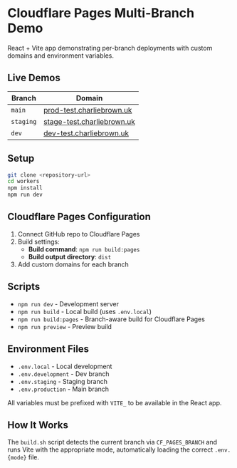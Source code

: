 # Cloudflare Pages Multi-Branch Demo

React + Vite app demonstrating per-branch deployments with custom domains and environment variables.

## Live Demos

| Branch | Domain |
|--------|--------|
| `main` | [prod-test.charliebrown.uk](https://prod-test.charliebrown.uk) |
| `staging` | [stage-test.charliebrown.uk](https://stage-test.charliebrown.uk) |
| `dev` | [dev-test.charliebrown.uk](https://dev-test.charliebrown.uk) |

## Setup

```bash
git clone <repository-url>
cd workers
npm install
npm run dev
```

## Cloudflare Pages Configuration

1. Connect GitHub repo to Cloudflare Pages
2. Build settings:
   - **Build command**: `npm run build:pages`
   - **Build output directory**: `dist`
3. Add custom domains for each branch

## Scripts

- `npm run dev` - Development server
- `npm run build` - Local build (uses `.env.local`)
- `npm run build:pages` - Branch-aware build for Cloudflare Pages
- `npm run preview` - Preview build

## Environment Files

- `.env.local` - Local development
- `.env.development` - Dev branch
- `.env.staging` - Staging branch  
- `.env.production` - Main branch

All variables must be prefixed with `VITE_` to be available in the React app.

## How It Works

The `build.sh` script detects the current branch via `CF_PAGES_BRANCH` and runs Vite with the appropriate mode, automatically loading the correct `.env.{mode}` file.
